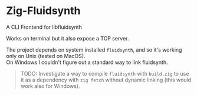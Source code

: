 # Zig-Fluidsynth

A CLI Frontend for libfluidsynth

Works on terminal but it also expose a TCP server.

The project depends on system installed `fluidsynth`, and so it's working only on Unix (tested on MacOS).  
On Windows I couldn't figure out a standard way to link fluidsynth.

> TODO: Investigate a way to compile `fluidsynth` with `build.zig` to use it as a dependency with `zig fetch` without dynamic linking (this would work also for Windows).

